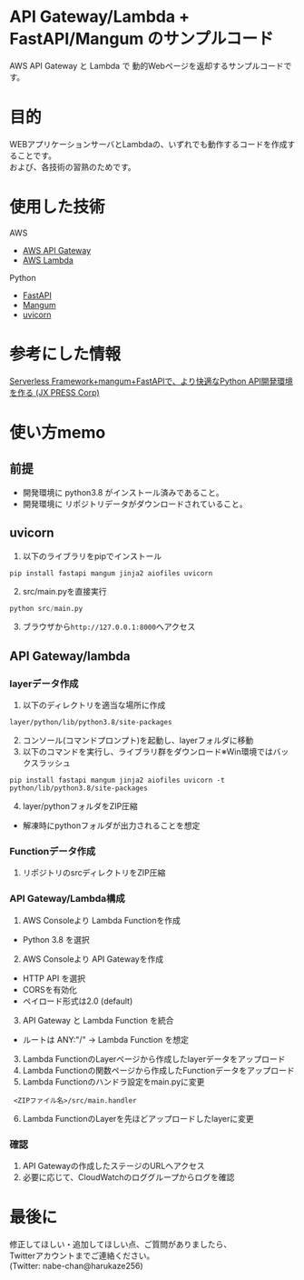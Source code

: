 # API Gateway/Lambda + FastAPI/Mangum のサンプルコード

AWS API Gateway と Lambda で 動的Webページを返却するサンプルコードです。

# 目的

WEBアプリケーションサーバとLambdaの、いずれでも動作するコードを作成することです。  
および、各技術の習熟のためです。

# 使用した技術

AWS
 - [AWS API Gateway](https://aws.amazon.com/jp/api-gateway/)
 - [AWS Lambda](https://aws.amazon.com/jp/lambda/)

Python
 - [FastAPI](https://github.com/tiangolo/fastapi)
 - [Mangum](https://github.com/jordaneremieff/mangum)
 - [uvicorn](https://www.uvicorn.org/)

# 参考にした情報

[Serverless Framework+mangum+FastAPIで、より快適なPython API開発環境を作る (JX PRESS Corp)](https://tech.jxpress.net/entry/2020/03/29/170000)

# 使い方memo

## 前提

- 開発環境に python3.8 がインストール済みであること。
- 開発環境に リポジトリデータがダウンロードされていること。

## uvicorn

1. 以下のライブラリをpipでインストール
```
pip install fastapi mangum jinja2 aiofiles uvicorn
```
2. src/main.pyを直接実行
```python
python src/main.py
```
3. ブラウザから`http://127.0.0.1:8000`へアクセス

## API Gateway/lambda

### layerデータ作成

1. 以下のディレクトリを適当な場所に作成
```
layer/python/lib/python3.8/site-packages
```
2. コンソール(コマンドプロンプト)を起動し、layerフォルダに移動
3. 以下のコマンドを実行し、ライブラリ群をダウンロード※Win環境ではバックスラッシュ
```
pip install fastapi mangum jinja2 aiofiles uvicorn -t python/lib/python3.8/site-packages
```
4. layer/pythonフォルダをZIP圧縮
 - 解凍時にpythonフォルダが出力されることを想定

### Functionデータ作成
1. リポジトリのsrcディレクトリをZIP圧縮

### API Gateway/Lambda構成

1. AWS Consoleより Lambda Functionを作成
 - Python 3.8 を選択
2. AWS Consoleより API Gatewayを作成
 - HTTP API を選択
 - CORSを有効化
 - ペイロード形式は2.0 (default)
3. API Gateway と Lambda Function を統合
 - ルートは ANY:"/" → Lambda Function を想定
3. Lambda FunctionのLayerページから作成したlayerデータをアップロード
4. Lambda Functionの関数ページから作成したFunctionデータをアップロード
5. Lambda Functionのハンドラ設定をmain.pyに変更
```
 <ZIPファイル名>/src/main.handler
```
6. Lambda FunctionのLayerを先ほどアップロードしたlayerに変更

### 確認

1. API Gatewayの作成したステージのURLへアクセス
2. 必要に応じて、CloudWatchのロググループからログを確認

# 最後に

修正してほしい・追加してほしい点、ご質問がありましたら、  
Twitterアカウントまでご連絡ください。  
(Twitter: nabe-chan@harukaze256)